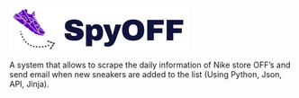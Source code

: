 
![alt text](https://github.com/OscarArmas/SpyOFF/blob/master/Logo_spy.png?raw=true)

A system that allows to scrape the daily information of Nike store OFF’s and send email when new sneakers are added to the list (Using Python, Json, API, Jinja).
